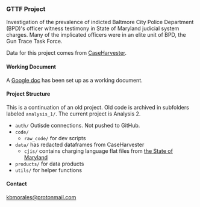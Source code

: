 ### GTTF Project

Investigation of the prevalence of indicted Baltmore City Police Department 
(BPD)'s officer witness testimony in State of Maryland judicial system charges. 
Many of the implicated officers were in an elite unit of BPD, the Gun Trace Task
Force.

Data for this project comes from [CaseHarvester](https://github.com/dismantl/CaseHarvester).

#### Working Document

A [Google doc](https://docs.google.com/document/d/1oYOR2fSPy9J7ww962wzOi6ew2UCOB_APAwNOB00Wbf0/edit?usp=sharing) has been set up as a working document.

#### Project Structure

This is a continuation of an old project. Old code is archived in subfolders 
labeled `analysis_1/`. The current project is Analysis 2.  

- `auth/` Outisde connections. Not pushed to GitHub. 
- `code/` 
  - `raw_code/` for dev scripts
- `data/` has redacted dataframes from CaseHarvester
  - `cjis/` contains charging language flat files from [the State of Maryland](https://www.mdcourts.gov/district/chargedb)
- `products/` for data products
- `utils/` for helper functions

#### Contact

[kbmorales@protonmail.com](mailto:kbmorales@protonmail.com)
